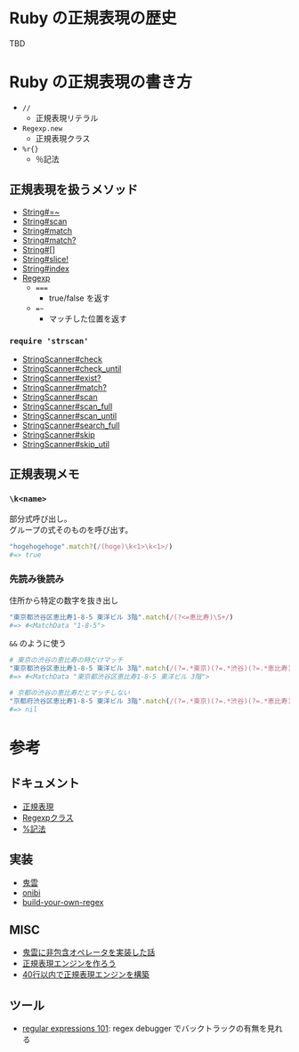 # Ruby の正規表現の歴史

TBD

# Ruby の正規表現の書き方

- `//`
  - 正規表現リテラル
- `Regexp.new`
  - 正規表現クラス
- `%r{}`
  - ％記法

## 正規表現を扱うメソッド

- [String#=~](https://docs.ruby-lang.org/ja/latest/method/String/i/=3d=7e.html)
- [String#scan](https://docs.ruby-lang.org/ja/latest/method/String/i/scan.html)
- [String#match](https://docs.ruby-lang.org/ja/latest/method/String/i/match.html)
- [String#match?](https://docs.ruby-lang.org/ja/latest/method/String/i/match=3f.html)
- [String#[]](https://docs.ruby-lang.org/ja/latest/method/String/i/=5b=5d.html)
- [String#slice!](https://docs.ruby-lang.org/ja/latest/method/String/i/slice=21.html)
- [String#index](https://docs.ruby-lang.org/ja/latest/method/String/i/index.html)
- [Regexp](https://docs.ruby-lang.org/ja/latest/class/Regexp.html)
  - `===`
    - true/false を返す
  - `=~`
    - マッチした位置を返す

### `require 'strscan'` 

- [StringScanner#check](https://docs.ruby-lang.org/ja/latest/method/StringScanner/i/check.html)
- [StringScanner#check_until](https://docs.ruby-lang.org/ja/latest/method/StringScanner/i/check_until.html)
- [StringScanner#exist?](https://docs.ruby-lang.org/ja/latest/method/StringScanner/i/exist=3f.html)
- [StringScanner#match?](https://docs.ruby-lang.org/ja/latest/method/StringScanner/i/match=3f.html)
- [StringScanner#scan](https://docs.ruby-lang.org/ja/latest/method/StringScanner/i/scan.html)
- [StringScanner#scan_full](https://docs.ruby-lang.org/ja/latest/method/StringScanner/i/scan_full.html)
- [StringScanner#scan_until](https://docs.ruby-lang.org/ja/latest/method/StringScanner/i/scan_until.html)
- [StringScanner#search_full](https://docs.ruby-lang.org/ja/latest/method/StringScanner/i/search_full.html)
- [StringScanner#skip](https://docs.ruby-lang.org/ja/latest/method/StringScanner/i/skip.html)
- [StringScanner#skip_util](https://docs.ruby-lang.org/ja/latest/method/StringScanner/i/skip_util.html)

## 正規表現メモ

### `\k<name>`

部分式呼び出し。  
グループの式そのものを呼び出す。

```ruby
"hogehogehoge".match?(/(hoge)\k<1>\k<1>/)
#=> true
```

### 先読み後読み

住所から特定の数字を抜き出し

```ruby
"東京都渋谷区恵比寿1-8-5 東洋ビル 3階".match(/(?<=恵比寿)\S+/)
#=> #<MatchData "1-8-5">
```

`&&` のように使う

```ruby
# 東京の渋谷の恵比寿の時だけマッチ
"東京都渋谷区恵比寿1-8-5 東洋ビル 3階".match(/(?=.*東京)(?=.*渋谷)(?=.*恵比寿).*/)
#=> #<MatchData "東京都渋谷区恵比寿1-8-5 東洋ビル 3階">

# 京都の渋谷の恵比寿だとマッチしない
"京都府渋谷区恵比寿1-8-5 東洋ビル 3階".match(/(?=.*東京)(?=.*渋谷)(?=.*恵比寿).*/)
#=> nil
```

# 参考

## ドキュメント

- [正規表現](https://docs.ruby-lang.org/ja/latest/doc/spec=2fregexp.html)
- [Regexpクラス](https://docs.ruby-lang.org/ja/latest/class/Regexp.html)
- [%記法](https://docs.ruby-lang.org/ja/latest/doc/spec=2fliteral.html#percent)

## 実装

- [鬼雲](https://github.com/k-takata/Onigmo/)
- [onibi](https://github.com/namusyaka/onibi)
- [build-your-own-regex](https://github.com/nadrane/build-your-own-regex)

## MISC

- [鬼雲に非包含オペレータを実装した話](https://qiita.com/k-takata/items/4e45121081c83d3d5bfd)
- [正規表現エンジンを作ろう](https://codezine.jp/article/corner/237)
- [40行以内で正規表現エンジンを構築](https://postd.cc/build-your-own-regex/)

## ツール

- [regular expressions 101](https://regex101.com/): regex debugger でバックトラックの有無を見れる
